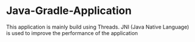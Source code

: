 # Java-Gradle-Application
This application is mainly build using Threads. JNI (Java Native Language) is used to improve the performance of the application
